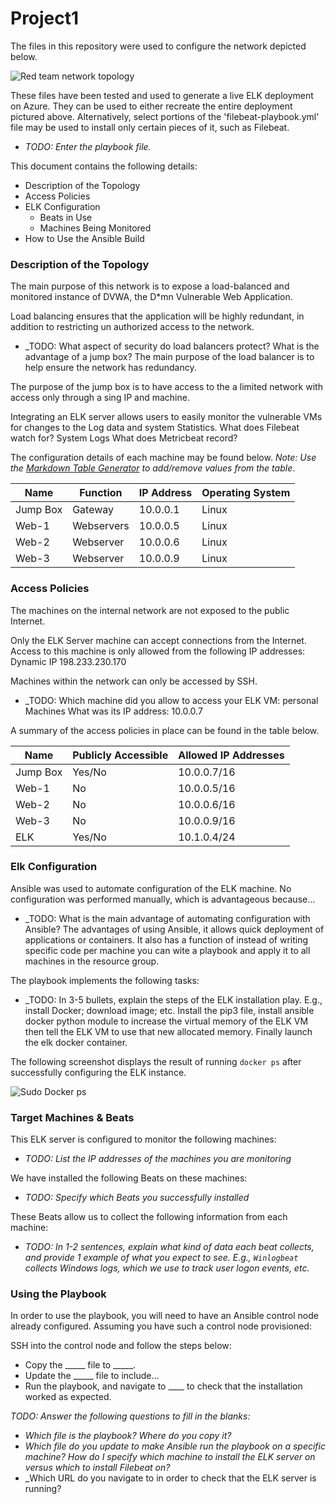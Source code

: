 # Project1

The files in this repository were used to configure the network depicted below.

![Red team network topology](https://github.com/bryce-2020/Project1/blob/master/images/project_1_Diagram.png)

These files have been tested and used to generate a live ELK deployment on Azure. They can be used to either recreate the entire deployment pictured above. Alternatively, select portions of the 'filebeat-playbook.yml' file may be used to install only certain pieces of it, such as Filebeat.

  - _TODO: Enter the playbook file._

This document contains the following details:
- Description of the Topology
- Access Policies
- ELK Configuration
  - Beats in Use
  - Machines Being Monitored
- How to Use the Ansible Build


### Description of the Topology

The main purpose of this network is to expose a load-balanced and monitored instance of DVWA, the D*mn Vulnerable Web Application.

Load balancing ensures that the application will be highly redundant, in addition to restricting un authorized access to the network.
- _TODO: What aspect of security do load balancers protect? What is the advantage of a jump box?
The main purpose of the load balancer is to help ensure the network has redundancy.

The purpose of the jump box is to have access to the a limited network with access only through a sing IP and machine.

Integrating an ELK server allows users to easily monitor the vulnerable VMs for changes to the Log data and system Statistics.
What does Filebeat watch for? System Logs
What does Metricbeat record? 

The configuration details of each machine may be found below.
_Note: Use the [Markdown Table Generator](http://www.tablesgenerator.com/markdown_tables) to add/remove values from the table_.

| Name     | Function | IP Address | Operating System |
|----------|----------|------------|------------------|
| Jump Box | Gateway  | 10.0.0.1   | Linux  |
| Web-1     | Webservers | 10.0.0.5  | Linux |
| Web-2     | Webserver   | 10.0.0.6  | Linux |
| Web-3     | Webserver   |  10.0.0.9 | Linux |

### Access Policies

The machines on the internal network are not exposed to the public Internet. 

Only the ELK Server machine can accept connections from the Internet. Access to this machine is only allowed from the following IP addresses: Dynamic IP 198.233.230.170

Machines within the network can only be accessed by SSH.
- _TODO: Which machine did you allow to access your ELK VM: personal Machines What was its IP address: 10.0.0.7

A summary of the access policies in place can be found in the table below.

| Name     | Publicly Accessible | Allowed IP Addresses |
|----------|---------------------|----------------------|
| Jump Box | Yes/No       | 10.0.0.7/16       |
| Web-1      | No              |  10.0.0.5/16      |
| Web-2      | No              |  10.0.0.6/16      |
| Web-3      | No              |  10.0.0.9/16      |
| ELK         | Yes/No        |  10.1.0.4/24 |
### Elk Configuration

Ansible was used to automate configuration of the ELK machine. No configuration was performed manually, which is advantageous because...
- _TODO: What is the main advantage of automating configuration with Ansible?
The advantages of using Ansible, it allows quick deployment of applications or containers. It also has a function of instead of writing specific code per machine you can wite a playbook and apply it to all machines in the resource group.

The playbook implements the following tasks:
- _TODO: In 3-5 bullets, explain the steps of the ELK installation play. E.g., install Docker; download image; etc.
Install the pip3 file, install ansible docker python module to increase the virtual memory of the ELK VM then tell the ELK VM to use that new allocated memory. Finally launch the elk docker container.

The following screenshot displays the result of running `docker ps` after successfully configuring the ELK instance.

![Sudo Docker ps](https://github.com/bryce-2020/Project1/blob/master/images/sudo_docker_ps.png)

### Target Machines & Beats
This ELK server is configured to monitor the following machines:
- _TODO: List the IP addresses of the machines you are monitoring_

We have installed the following Beats on these machines:
- _TODO: Specify which Beats you successfully installed_

These Beats allow us to collect the following information from each machine:
- _TODO: In 1-2 sentences, explain what kind of data each beat collects, and provide 1 example of what you expect to see. E.g., `Winlogbeat` collects Windows logs, which we use to track user logon events, etc._

### Using the Playbook
In order to use the playbook, you will need to have an Ansible control node already configured. Assuming you have such a control node provisioned: 

SSH into the control node and follow the steps below:
- Copy the _____ file to _____.
- Update the _____ file to include...
- Run the playbook, and navigate to ____ to check that the installation worked as expected.

_TODO: Answer the following questions to fill in the blanks:_
- _Which file is the playbook? Where do you copy it?_
- _Which file do you update to make Ansible run the playbook on a specific machine? How do I specify which machine to install the ELK server on versus which to install Filebeat on?_
- _Which URL do you navigate to in order to check that the ELK server is running?


        

